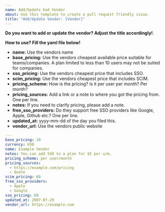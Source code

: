 ```yaml
---
name: Add/Update bad Vendor
about: Use this template to create a pull request friendly issue.
title: "Add/Update Vendor: [Vendor]"
---
```


**Do you want to add or update the vendor? Adjust the title accordingly!**.

**How to use? Fill the yaml file below!**
- **name:** Use the vendors name 
- **base_pricing:** Use the vendors cheapest available price suitable for teams/companies. A plan limited to less than 10 users may not be suited for companies.
- **sso_pricing:** Use the vendors cheapest price that includes SSO. 
- **scim_pricing:** Use the vendors cheapest price that includes SCIM. 
- **pricing_scheme:** How is the pricing? Is it per user per month? Per month?
- **pricing_sources:** Add a link or a note to where you got the pricing from. One per line.
- **notes:** If you need to clarify pricing, please add a note.
- **free_sso_providers:** Do they support free SSO providers like Google, Apple, Github etc.? One per line.
- **updated_at:** yyyy-mm-dd of the day you filed this. 
- **vendor_url:** Use the vendors public website

```yaml
---
base_pricing: 10
currency: USD
name: Example Vendor
notes: You can add SSO to a plan for $5 per u/m.
pricing_scheme: per user/month
pricing_sources:
  - https://example.com/pricing
  - Quote
scim_pricing: 60
free_sso_providers:
  - Apple
  - Google
sso_pricing: 60
updated_at: 2007-07-29
vendor_url: https://example.com
```